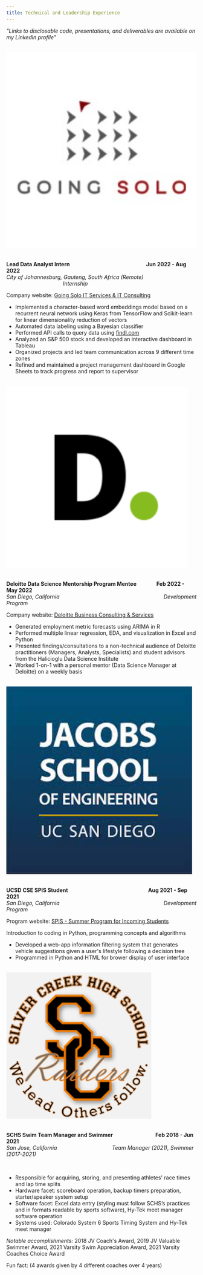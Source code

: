 ```yaml
---
title: Technical and Leadership Experience
---
```


<em>"Links to disclosable code, presentations, and deliverables are available on my LinkedIn profile"</em>

<br>

<div class="greeting-container"> 
  <img src="assets/goingsolo.png" alt="Going Solo" class="avatar" />
  <p><strong><br>Lead Data Analyst Intern
  &nbsp;&nbsp;&nbsp;&nbsp;&nbsp;&nbsp;&nbsp;&nbsp;&nbsp;&nbsp;&nbsp;&nbsp;&nbsp;&nbsp;&nbsp;&nbsp;&nbsp;&nbsp;&nbsp;&nbsp;&nbsp;&nbsp;&nbsp;&nbsp;&nbsp;&nbsp;&nbsp;&nbsp;&nbsp;&nbsp;&nbsp;&nbsp;&nbsp;&nbsp;&nbsp;&nbsp;&nbsp;&nbsp;&nbsp;&nbsp;&nbsp;&nbsp;&nbsp;&nbsp;&nbsp;&nbsp;&nbsp;&nbsp;&nbsp;&nbsp;&nbsp;&nbsp;&nbsp;&nbsp;&nbsp;&nbsp;&nbsp;&nbsp;&nbsp;
  Jun 2022 - Aug 2022</strong><em><br>City of Johannesburg, Gauteng, South Africa (Remote)
  &nbsp;&nbsp;&nbsp;&nbsp;&nbsp;&nbsp;&nbsp;&nbsp;&nbsp;&nbsp;&nbsp;&nbsp;&nbsp;&nbsp;&nbsp;&nbsp;&nbsp;&nbsp;&nbsp;&nbsp;&nbsp;&nbsp;&nbsp;&nbsp;&nbsp;&nbsp;&nbsp;&nbsp;&nbsp;&nbsp;&nbsp;&nbsp;&nbsp;&nbsp;&nbsp;&nbsp;&nbsp;
  Internship</em></p>
</div>

Company website: [Going Solo IT Services & IT Consulting](https://goingsolo.com/)

- Implemented a character-based word embeddings model based on a recurrent 
neural network using Keras from TensorFlow and Scikit-learn for linear 
dimensionality reduction of vectors
- Automated data labeling using a Bayesian classifier
- Performed API calls to query data using [findl.com](https://findl.com/)
- Analyzed an S&P 500 stock and developed an interactive dashboard in Tableau
- Organized projects and led team communication across 9 different time zones
- Refined and maintained a project management dashboard in Google Sheets to track progress and report to supervisor

<br>

<div class="greeting-container"> 
  <img src="assets/deloitte.png" alt="Deloitte" class="avatar" />
  <p><strong><br>Deloitte Data Science Mentorship Program Mentee
  &nbsp;&nbsp;&nbsp;&nbsp;&nbsp;&nbsp;&nbsp;&nbsp;&nbsp;&nbsp;&nbsp;&nbsp;&nbsp;&nbsp;
  Feb 2022 - May 2022</strong><em><br>San Diego, California
  &nbsp;&nbsp;&nbsp;&nbsp;&nbsp;&nbsp;&nbsp;&nbsp;&nbsp;&nbsp;&nbsp;&nbsp;&nbsp;&nbsp;&nbsp;&nbsp;&nbsp;&nbsp;&nbsp;&nbsp;&nbsp;&nbsp;&nbsp;&nbsp;&nbsp;&nbsp;&nbsp;&nbsp;&nbsp;&nbsp;&nbsp;&nbsp;&nbsp;&nbsp;&nbsp;&nbsp;&nbsp;&nbsp;&nbsp;&nbsp;&nbsp;&nbsp;&nbsp;&nbsp;&nbsp;&nbsp;&nbsp;&nbsp;&nbsp;&nbsp;&nbsp;&nbsp;&nbsp;&nbsp;&nbsp;&nbsp;&nbsp;&nbsp;&nbsp;&nbsp;&nbsp;&nbsp;&nbsp;&nbsp;&nbsp;&nbsp;&nbsp;&nbsp;
  Development Program</em></p>
</div>

Company website: [Deloitte Business Consulting & Services](https://www2.deloitte.com/global/en/services/consulting-deloitte.html)

- Generated employment metric forecasts using ARIMA in R
- Performed multiple linear regression, EDA, and visualization in Excel and Python
- Presented findings/consultations to a non-technical audience of Deloitte practitioners (Managers, Analysts, Specialists) and student advisors from the Halicioglu Data Science Institute
- Worked 1-on-1 with a personal mentor (Data Science Manager at Deloitte) on a weekly basis

<br>

<div class="greeting-container"> 
  <img src="assets/jacobs.png" alt="Jacobs School of Engineering" class="avatar" />
  <p><strong><br>UCSD CSE SPIS Student
  &nbsp;&nbsp;&nbsp;&nbsp;&nbsp;&nbsp;&nbsp;&nbsp;&nbsp;&nbsp;&nbsp;&nbsp;&nbsp;&nbsp;&nbsp;&nbsp;&nbsp;&nbsp;&nbsp;&nbsp;&nbsp;&nbsp;&nbsp;&nbsp;&nbsp;&nbsp;&nbsp;&nbsp;&nbsp;&nbsp;&nbsp;&nbsp;&nbsp;&nbsp;&nbsp;&nbsp;&nbsp;&nbsp;&nbsp;&nbsp;&nbsp;&nbsp;&nbsp;&nbsp;&nbsp;&nbsp;&nbsp;&nbsp;&nbsp;&nbsp;&nbsp;&nbsp;&nbsp;&nbsp;&nbsp;&nbsp;&nbsp;&nbsp;&nbsp;&nbsp;&nbsp;&nbsp;
  Aug 2021 - Sep 2021</strong><em><br>San Diego, California
  &nbsp;&nbsp;&nbsp;&nbsp;&nbsp;&nbsp;&nbsp;&nbsp;&nbsp;&nbsp;&nbsp;&nbsp;&nbsp;&nbsp;&nbsp;&nbsp;&nbsp;&nbsp;&nbsp;&nbsp;&nbsp;&nbsp;&nbsp;&nbsp;&nbsp;&nbsp;&nbsp;&nbsp;&nbsp;&nbsp;&nbsp;&nbsp;&nbsp;&nbsp;&nbsp;&nbsp;&nbsp;&nbsp;&nbsp;&nbsp;&nbsp;&nbsp;&nbsp;&nbsp;&nbsp;&nbsp;&nbsp;&nbsp;&nbsp;&nbsp;&nbsp;&nbsp;&nbsp;&nbsp;&nbsp;&nbsp;&nbsp;&nbsp;&nbsp;&nbsp;&nbsp;&nbsp;&nbsp;&nbsp;&nbsp;&nbsp;&nbsp;&nbsp;
  Development Program</em></p>
</div>

Program website: [SPIS - Summer Program for Incoming Students](http://spis.ucsd.edu/)

Introduction to coding in Python, programming concepts and algorithms

- Developed a web-app information filtering system that generates vehicle suggestions given a user's lifestyle following a decision tree
- Programmed in Python and HTML for brower display of user interface

<br>

<div class="greeting-container"> 
  <img src="assets/sc.png" alt="SCHS" class="avatar" />
  <p><strong><br>SCHS Swim Team Manager and Swimmer
  &nbsp;&nbsp;&nbsp;&nbsp;&nbsp;&nbsp;&nbsp;&nbsp;&nbsp;&nbsp;&nbsp;&nbsp;&nbsp;&nbsp;&nbsp;&nbsp;&nbsp;&nbsp;&nbsp;&nbsp;&nbsp;&nbsp;&nbsp;&nbsp;&nbsp;&nbsp;&nbsp;&nbsp;&nbsp;&nbsp;&nbsp;&nbsp;
  Feb 2018 - Jun 2021</strong><em><br>San Jose, California
  &nbsp;&nbsp;&nbsp;&nbsp;&nbsp;&nbsp;&nbsp;&nbsp;&nbsp;&nbsp;&nbsp;&nbsp;&nbsp;&nbsp;&nbsp;&nbsp;&nbsp;&nbsp;&nbsp;&nbsp;&nbsp;&nbsp;&nbsp;&nbsp;&nbsp;&nbsp;&nbsp;&nbsp;&nbsp;&nbsp;&nbsp;&nbsp;&nbsp;&nbsp;&nbsp;
  Team Manager (2021), Swimmer (2017-2021)</em></p>
</div>

<br>

- Responsible for acquiring, storing, and presenting athletes' race times and lap time splits
- Hardware facet: scoreboard operation, backup timers preparation, starter/speaker system setup
- Software facet: Excel data entry (styling must follow SCHS’s practices and in formats readable by sports software), Hy-Tek meet manager software operation
- Systems used: Colorado System 6 Sports Timing System and Hy-Tek meet manager

<em>Notable accomplishments:</em> 2018 JV Coach's Award, 2019 JV Valuable Swimmer Award, 2021 Varsity Swim Appreciation Award, 2021 Varsity Coaches Choice Award

Fun fact: (4 awards given by 4 different coaches over 4 years)
